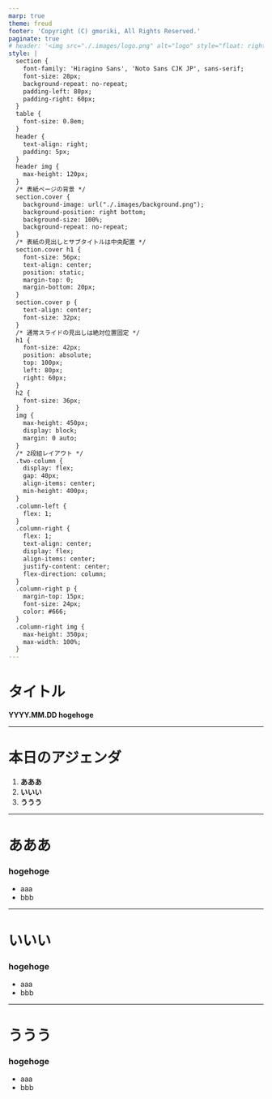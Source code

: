 ```yaml
---
marp: true
theme: freud
footer: 'Copyright (C) gmoriki, All Rights Reserved.'
paginate: true
# header: '<img src="./.images/logo.png" alt="logo" style="float: right;">'
style: |
  section {
    font-family: 'Hiragino Sans', 'Noto Sans CJK JP', sans-serif;
    font-size: 28px;
    background-repeat: no-repeat;
    padding-left: 80px;
    padding-right: 60px;
  }
  table {
    font-size: 0.8em;
  }
  header {
    text-align: right;
    padding: 5px;
  }
  header img {
    max-height: 120px;
  }
  /* 表紙ページの背景 */
  section.cover {
    background-image: url("./.images/background.png");
    background-position: right bottom;
    background-size: 100%;
    background-repeat: no-repeat;
  }
  /* 表紙の見出しとサブタイトルは中央配置 */
  section.cover h1 {
    font-size: 56px;
    text-align: center;
    position: static;
    margin-top: 0;
    margin-bottom: 20px;
  }
  section.cover p {
    text-align: center;
    font-size: 32px;
  }
  /* 通常スライドの見出しは絶対位置固定 */
  h1 {
    font-size: 42px;
    position: absolute;
    top: 100px;
    left: 80px;
    right: 60px;
  }
  h2 {
    font-size: 36px;
  }
  img {
    max-height: 450px;
    display: block;
    margin: 0 auto;
  }
  /* 2段組レイアウト */
  .two-column {
    display: flex;
    gap: 40px;
    align-items: center;
    min-height: 400px;
  }
  .column-left {
    flex: 1;
  }
  .column-right {
    flex: 1;
    text-align: center;
    display: flex;
    align-items: center;
    justify-content: center;
    flex-direction: column;
  }
  .column-right p {
    margin-top: 15px;
    font-size: 24px;
    color: #666;
  }
  .column-right img {
    max-height: 350px;
    max-width: 100%;
  }
---
```


<!-- _class: cover -->
# タイトル
**YYYY.MM.DD hogehoge**

---

# 本日のアジェンダ

1. **あああ**
2. **いいい**
3. **ううう**

---

# あああ
### hogehoge
- aaa
- bbb

---

# いいい
### hogehoge
- aaa
- bbb

---

# ううう
### hogehoge
- aaa
- bbb